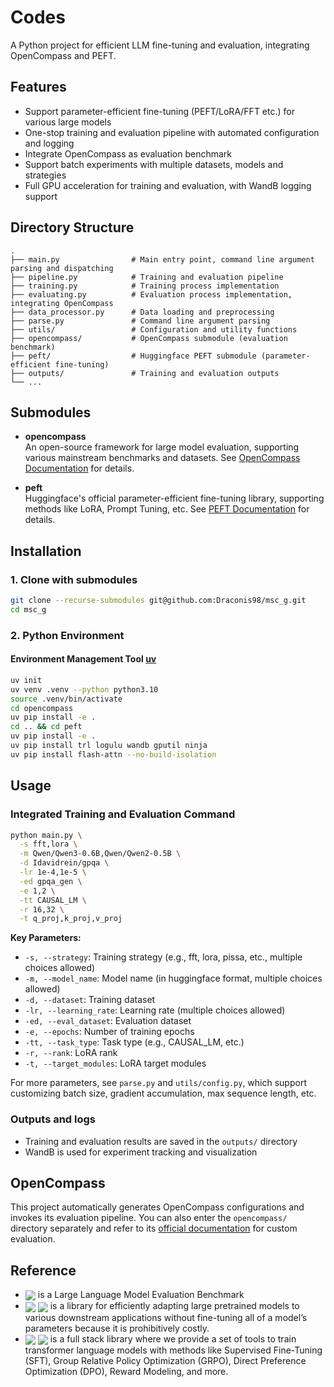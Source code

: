 # Codes

A Python project for efficient LLM fine-tuning and evaluation, integrating OpenCompass and PEFT.

## Features
* Support parameter-efficient fine-tuning (PEFT/LoRA/FFT etc.) for various large models
* One-stop training and evaluation pipeline with automated configuration and logging
* Integrate OpenCompass as evaluation benchmark
* Support batch experiments with multiple datasets, models and strategies
* Full GPU acceleration for training and evaluation, with WandB logging support

## Directory Structure

```
.
├── main.py                # Main entry point, command line argument parsing and dispatching
├── pipeline.py            # Training and evaluation pipeline
├── training.py            # Training process implementation
├── evaluating.py          # Evaluation process implementation, integrating OpenCompass
├── data_processor.py      # Data loading and preprocessing
├── parse.py               # Command line argument parsing
├── utils/                 # Configuration and utility functions
├── opencompass/           # OpenCompass submodule (evaluation benchmark)
├── peft/                  # Huggingface PEFT submodule (parameter-efficient fine-tuning)
├── outputs/               # Training and evaluation outputs
└── ...
```

## Submodules

- **opencompass**  
  An open-source framework for large model evaluation, supporting various mainstream benchmarks and datasets. See [OpenCompass Documentation](https://github.com/open-compass/opencompass) for details.

- **peft**  
  Huggingface's official parameter-efficient fine-tuning library, supporting methods like LoRA, Prompt Tuning, etc. See [PEFT Documentation](https://github.com/huggingface/peft) for details.

## Installation

### 1. Clone with submodules

```bash
git clone --recurse-submodules git@github.com:Draconis98/msc_g.git
cd msc_g
```

### 2. Python Environment
#### Environment Management Tool [uv](https://docs.astral.sh/uv/getting-started/installation/)

```bash
uv init
uv venv .venv --python python3.10
source .venv/bin/activate
cd opencompass
uv pip install -e .
cd .. && cd peft
uv pip install -e .
uv pip install trl logulu wandb gputil ninja
uv pip install flash-attn --no-build-isolation
```

## Usage

### Integrated Training and Evaluation Command

```bash
python main.py \
  -s fft,lora \
  -m Qwen/Qwen3-0.6B,Qwen/Qwen2-0.5B \
  -d Idavidrein/gpqa \
  -lr 1e-4,1e-5 \
  -ed gpqa_gen \
  -e 1,2 \
  -tt CAUSAL_LM \
  -r 16,32 \
  -t q_proj,k_proj,v_proj
```

**Key Parameters:**
- `-s, --strategy`: Training strategy (e.g., fft, lora, pissa, etc., multiple choices allowed)
- `-m, --model_name`: Model name (in huggingface format, multiple choices allowed)  
- `-d, --dataset`: Training dataset
- `-lr, --learning_rate`: Learning rate (multiple choices allowed)
- `-ed, --eval_dataset`: Evaluation dataset
- `-e, --epochs`: Number of training epochs
- `-tt, --task_type`: Task type (e.g., CAUSAL_LM, etc.)
- `-r, --rank`: LoRA rank
- `-t, --target_modules`: LoRA target modules

For more parameters, see `parse.py` and `utils/config.py`, which support customizing batch size, gradient accumulation, max sequence length, etc.

### Outputs and logs

- Training and evaluation results are saved in the `outputs/` directory
- WandB is used for experiment tracking and visualization

## OpenCompass

This project automatically generates OpenCompass configurations and invokes its evaluation pipeline. You can also enter the `opencompass/` directory separately and refer to its [official documentation](https://github.com/open-compass/opencompass) for custom evaluation.

## Reference

- [<img src="https://img.shields.io/badge/GitHub-OpenCompass-blue?logo=github" align="center">](https://github.com/open-compass/opencompass) is a Large Language Model Evaluation Benchmark
- [<img src="https://img.shields.io/badge/GitHub-PEFT-blue?logo=github" align="center">](https://github.com/huggingface/peft) [<img src="https://img.shields.io/badge/🤗-Docs-blue" align="center">](https://huggingface.co/docs/peft/index) is a library for efficiently adapting large pretrained models to various downstream applications without fine-tuning all of a model’s parameters because it is prohibitively costly.
- [<img src="https://img.shields.io/badge/GitHub-TRL-blue?logo=github" align="center">](https://github.com/huggingface/trl) [<img src="https://img.shields.io/badge/🤗-Docs-blue" align="center">](https://huggingface.co/docs/trl/index) is a full stack library where we provide a set of tools to train transformer language models with methods like Supervised Fine-Tuning (SFT), Group Relative Policy Optimization (GRPO), Direct Preference Optimization (DPO), Reward Modeling, and more.